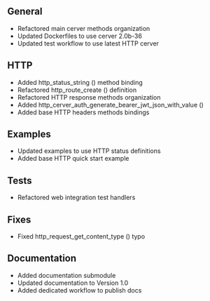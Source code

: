 ## General
- Refactored main cerver methods organization
- Updated Dockerfiles to use cerver 2.0b-36
- Updated test workflow to use latest HTTP cerver

## HTTP
- Added http_status_string () method binding
- Refactored http_route_create () definition
- Refactored HTTP response methods organization
- Added http_cerver_auth_generate_bearer_jwt_json_with_value ()
- Added base HTTP headers methods bindings

## Examples
- Updated examples to use HTTP status definitions
- Added base HTTP quick start example

## Tests
- Refactored web integration test handlers

## Fixes
- Fixed http_request_get_content_type () typo

## Documentation
- Added documentation submodule
- Updated documentation to Version 1.0
- Added dedicated workflow to publish docs